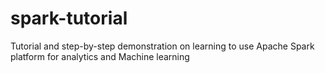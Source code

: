 # spark-tutorial
Tutorial and step-by-step demonstration on learning to use Apache Spark platform for analytics and Machine learning
